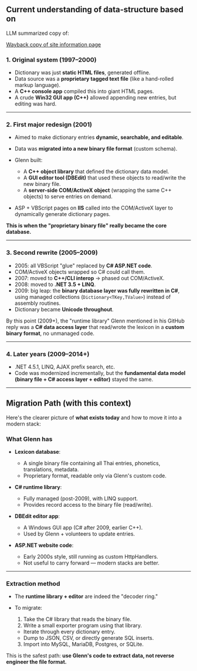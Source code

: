 ##  Current understanding of data-structure based on

LLM summarized copy of:

[Wayback copy of site information page](https://web.archive.org/web/20240815150527/http://www.thai-language.com/default.aspx?nav=news&newsmode=history)

### 1. Original system (1997–2000)

* Dictionary was just **static HTML files**, generated offline.
* Data source was a **proprietary tagged text file** (like a hand-rolled markup language).
* A **C++ console app** compiled this into giant HTML pages.
* A crude **Win32 GUI app (C++)** allowed appending new entries, but editing was hard.

---

### 2. First major redesign (2001)

* Aimed to make dictionary entries **dynamic, searchable, and editable**.
* Data was **migrated into a new binary file format** (custom schema).
* Glenn built:

  * A **C++ object library** that defined the dictionary data model.
  * A **GUI editor tool (DBEdit)** that used these objects to read/write the new binary file.
  * A **server-side COM/ActiveX object** (wrapping the same C++ objects) to serve entries on demand.
* ASP + VBScript pages on **IIS** called into the COM/ActiveX layer to dynamically generate dictionary pages.

 **This is when the "proprietary binary file" really became the core database.**

---

### 3. Second rewrite (2005–2009)

* 2005: all VBScript "glue" replaced by **C# ASP.NET code**.
* COM/ActiveX objects wrapped so C# could call them.
* 2007: moved to **C++/CLI interop** → phased out COM/ActiveX.
* 2008: moved to **.NET 3.5 + LINQ**.
* 2009: big leap: the **binary database layer was fully rewritten in C#**, using managed collections (`Dictionary<TKey,TValue>`) instead of assembly routines.
* Dictionary became **Unicode throughout**.

 By this point (2009+), the "runtime library" Glenn mentioned in his GitHub reply was a **C# data access layer** that read/wrote the lexicon in a **custom binary format**, no unmanaged code.

---

### 4. Later years (2009–2014+)

* .NET 4.5.1, LINQ, AJAX prefix search, etc.
* Code was modernized incrementally, but the **fundamental data model (binary file + C# access layer + editor)** stayed the same.

---

##  Migration Path (with this context)

Here's the clearer picture of **what exists today** and how to move it into a modern stack:

### What Glenn has

* **Lexicon database**:

  * A single binary file containing all Thai entries, phonetics, translations, metadata.
  * Proprietary format, readable only via Glenn's custom code.

* **C# runtime library**:

  * Fully managed (post-2009), with LINQ support.
  * Provides record access to the binary file (read/write).

* **DBEdit editor app**:

  * A Windows GUI app (C# after 2009, earlier C++).
  * Used by Glenn + volunteers to update entries.

* **ASP.NET website code**:

  * Early 2000s style, still running as custom HttpHandlers.
  * Not useful to carry forward — modern stacks are better.

---

### Extraction method

* The **runtime library + editor** are indeed the "decoder ring."
* To migrate:

  1. Take the C# library that reads the binary file.
  2. Write a small exporter program using that library.

  * Iterate through every dictionary entry.
  * Dump to JSON, CSV, or directly generate SQL inserts.
  3. Import into MySQL, MariaDB, Postgres, or SQLite.

 This is the safest path: **use Glenn's code to extract data, not reverse engineer the file format.**